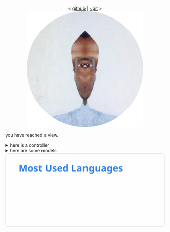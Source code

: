 <center>
    <!-- <b>Kenneth</b> -->
    <br>
    <
    <!-- <a href="./stats.md">stats</a> -->
    <a href="https://github.com/kendfss">github</a>
    <!-- <a href="https://kendfss.xyz">home</a> -->
    <!-- | <a href="https://node.kendfss.xyz">blog</a> -->
    <!-- | <a href="http://tildegit.org/kendfss">~gemini</a> -->
    | <a href="http://tildegit.org/eli2and40">~git</a>
    <!-- <a href=""></a> -->
    >
    <br>
    <img src="73350225-modified(1).png" class="center"/> 
    <link rel="stylesheet" type="text/css" href="index.css">
    <link rel="stylesheet" type="text/css" href="prism.css">
</center>
<center> 
</center>
<p>you have reached a view. </p>
<details><summary>here is a controller</summary>

<!-- ```go -->
<pre>
<code class="language-go line-numbers">self := &Noun{
    Name:  "Kenneth Sabalo",
    Quote: "There was a time when man would break back over symphonies and conciertos; now him push buttons, make houses, and technos",
    Year:  1995,
    Schools: {
        "St. John's University [BS, Physics] (2019 - Jamaica, New York)",
        "Thomas A. Edison High School [Diploma, International Baccalaureate] (2013 - Alexandria, Virginia)",
        "Claremont High School [GCSEs/BTEC] (2011 - London, England)",
    },
    Resides:  "Luanda, Angola",
    Hometown: "London, England",
    Publications: {
        "A Study of PbS Nanoparticle Synthesis from Sulfur Powder (AIMS Press) (2017)",
        "Photocurrent Enhancement by Introducing Gold Nanoparticles in Nanostructure-based Heterojunction Solar Cell Device (Materials Research Society) (2017)",
    },
}
</code>
</pre>
<!-- ``` -->
*<small>This code was written for readability <i>and should not</i> be passed to a `go` compiler.</small>
</details>

<details><summary>here are some models</summary>

<!-- ```go -->
<pre>
<code class="language-go line-numbers">type (
    Noun struct {
        Quote        string
        Year         uint11
        Schools      []string
        Resides      string
        Hometown     string
        Publications string
    }
    Verb interface{}
)
</code>
</pre>
<!-- ``` -->
<!-- <a href="">Let me explain</a> -->
\*<small>This code was written for readability <i>and should not</i> be passed to a `go` compiler.</small>
</details>

<!-- <center>
    <i>
    chasing that feeling you get when the fact that B has bugs is the only reason you know that A is working; despite, and arguably because of, the futility of it all
    </i>
</center> -->
<script src="index.js"></script>
<script src="prism.js"></script>
<center>
    <img src="most_used_langs.svg" alt="Example SVG Image">
</center>